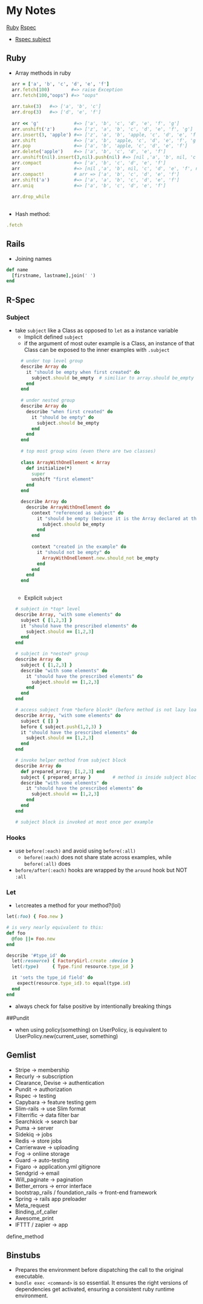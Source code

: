 # My Notes

[Ruby](#ruby)
[Rspec](#rspec)
- [Rspec subject](#subject)

## Ruby
- Array methods in ruby
```ruby
  arr = ['a', 'b', 'c', 'd', 'e', 'f']
  arr.fetch(100)        #=> raise Exception
  arr.fetch(100,"oops") #=> "oops"
  
  arr.take(3)   #=> ['a', 'b', 'c']
  arr.drop(3)   #=> ['d', 'e', 'f']
  
  arr << 'g'             #=> ['a', 'b', 'c', 'd', 'e', 'f', 'g']
  arr.unshift('z')       #=> ['z', 'a', 'b', 'c', 'd', 'e', 'f', 'g']
  arr.insert(3, 'apple') #=> ['z', 'a', 'b', 'apple, 'c', 'd', 'e', 'f', 'g']
  arr.shift              #=> ['a', 'b', 'apple, 'c', 'd', 'e', 'f', 'g']
  arr.pop                #=> ['a', 'b', 'apple, 'c', 'd', 'e', 'f']
  arr.delete('apple')    #=> ['a', 'b', 'c', 'd', 'e', 'f']
  arr.unshift(nil).insert(3,nil).push(nil) #=> [nil ,'a', 'b', nil, 'c', 'd', 'e', 'f', nil]
  arr.compact            #=> ['a', 'b', 'c', 'd', 'e', 'f']
  arr                    #=> [nil ,'a', 'b', nil, 'c', 'd', 'e', 'f', nil]
  arr.compact!           # arr => ['a', 'b', 'c', 'd', 'e', 'f']
  arr.shift('a')         #=> ['a', 'a', 'b', 'c', 'd', 'e', 'f']
  arr.uniq               #=> ['a', 'b', 'c', 'd', 'e', 'f']
  
  arr.drop_while
  
```
- Hash method:
```ruby
.fetch
```

## Rails
- Joining names
```ruby
def name
  [firstname, lastname],join(' ')
end
```

## R-Spec
### Subject
- take `subject` like a Class as opposed to `let` as a instance variable
  - Implicit defined `subject`
  - if the argument of most outer example is a Class, an instance of that Class can be exposed to the inner examples with `.subject`
  ```ruby
    # under top level group
    describe Array do
      it "should be empty when first created" do
        subject.should be_empty  # similiar to array.should be_empty
      end
    end
    
    # under nested group
    describe Array do
      describe "when first created" do
        it "should be empty" do
          subject.should be_empty
        end
      end
    end
    
    # top most group wins (even there are two classes)
    
    class ArrayWithOneElement < Array
      def initialize(*)
        super
        unshift "first element"
      end
    end
  
    describe Array do
      describe ArrayWithOneElement do
        context "referenced as subject" do
          it "should be empty (because it is the Array declared at the top)" do
            subject.should be_empty
          end
        end
    
        context "created in the example" do
          it "should not be empty" do
            ArrayWithOneElement.new.should_not be_empty
          end
        end
      end
    end
    
  ```
  - Explicit `subject`
  ```ruby
  # subject in *top* level
  describe Array, "with some elements" do
    subject { [1,2,3] }
    it "should have the prescribed elements" do
      subject.should == [1,2,3]
    end
  end
  
  # subject in *nested* group
  describe Array do
    subject { [1,2,3] }
    describe "with some elements" do
      it "should have the prescribed elements" do
        subject.should == [1,2,3]
      end
    end
  end
  
  # access subject from *before block* (before method is not lazy loaded)
  describe Array, "with some elements" do
    subject { [] }
    before { subject.push(1,2,3) }
    it "should have the prescribed elements" do
      subject.should == [1,2,3]
    end
  end
  
  # invoke helper method from subject block
  describe Array do
    def prepared_array; [1,2,3] end
    subject { prepared_array }        # method is inside subject block, calling subject block will invoke method
    describe "with some elements" do
      it "should have the prescribed elements" do
        subject.should == [1,2,3]
      end
    end
  end
  
  # subject block is invoked at most once per example
  ```
### Hooks
- use `before(:each)` and avoid using `before(:all)`
  - `before(:each)` does not share state across examples, while `before(:all)` does
- `before/after(:each)` hooks are wrapped by the `around` hook but NOT `:all`

### Let
- `let`creates a method for your method?(lol)
```ruby
let(:foo) { Foo.new }

# is very nearly equivalent to this:
def foo
  @foo ||= Foo.new
end

describe '#type_id' do
  let(:resource) { FactoryGirl.create :device }
  let(:type)     { Type.find resource.type_id }

  it 'sets the type_id field' do
    expect(resource.type_id).to equal(type.id)
  end
end
```
- always check for false positive by intentionally breaking things

##Pundit
- when using policy(something) on UserPolicy, is equivalent to UserPolicy.new(current_user, something)

## Gemlist
- Stripe  -> membership
- Recurly -> subscription
- Clearance, Devise -> authentication
- Pundit -> authorization
- Rspec -> testing
- Capybara -> feature testing gem
- Slim-rails -> use Slim format
- Filterrific -> data filter bar
- Searchkick -> search bar
- Puma -> server
- Sidekiq -> jobs
- Redis -> store jobs
- Carrierwave -> uploading
- Fog -> onliine storage
- Guard -> auto-testing
- Figaro -> application.yml gitignore
- Sendgrid -> email
- Will_paginate -> pagination
- Better_errors -> error interface
- bootstrap_rails / foundation_rails -> front-end framework
- Spring -> rails app preloader
- Meta_request
- Binding_of_caller
- Awesome_print
- IFTTT / zapier -> app 

define_method 

## Binstubs
- Prepares the environment before dispatching the call to the original executable.
- `bundle exec <command>` is so essential. It ensures the right versions of dependencies get activated, ensuring a consistent ruby runtime environment. 




